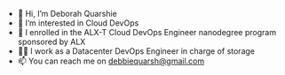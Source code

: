 - 👋 Hi, I’m Deborah Quarshie
- 👀 I’m interested in Cloud DevOps
- 🌱 I enrolled in the ALX-T Cloud DevOps Engineer nanodegree program sponsored by ALX
- 👩‍💻 I work as a Datacenter DevOps Engineer in charge of storage 
- 📫 You can reach me on debbiequarsh@gmail.com

<!---
DebbieQ/DebbieQ is a ✨ special ✨ repository because its `README.md` (this file) appears on your GitHub profile.
You can click the Preview link to take a look at your changes.
--->
